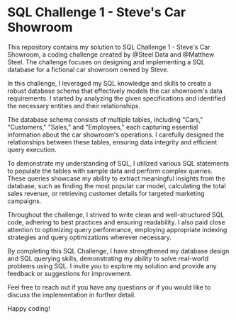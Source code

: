 # SQL Challenge 1 - Steve's Car Showroom

This repository contains my solution to SQL Challenge 1 - Steve's Car Showroom, a coding challenge created by @Steel Data and @Matthew Steel. The challenge focuses on designing and implementing a SQL database for a fictional car showroom owned by Steve.

In this challenge, I leveraged my SQL knowledge and skills to create a robust database schema that effectively models the car showroom's data requirements. I started by analyzing the given specifications and identified the necessary entities and their relationships.

The database schema consists of multiple tables, including "Cars," "Customers," "Sales," and "Employees," each capturing essential information about the car showroom's operations. I carefully designed the relationships between these tables, ensuring data integrity and efficient query execution.

To demonstrate my understanding of SQL, I utilized various SQL statements to populate the tables with sample data and perform complex queries. These queries showcase my ability to extract meaningful insights from the database, such as finding the most popular car model, calculating the total sales revenue, or retrieving customer details for targeted marketing campaigns.

Throughout the challenge, I strived to write clean and well-structured SQL code, adhering to best practices and ensuring readability. I also paid close attention to optimizing query performance, employing appropriate indexing strategies and query optimizations wherever necessary.

By completing this SQL Challenge, I have strengthened my database design and SQL querying skills, demonstrating my ability to solve real-world problems using SQL. I invite you to explore my solution and provide any feedback or suggestions for improvement.

Feel free to reach out if you have any questions or if you would like to discuss the implementation in further detail.

Happy coding!






